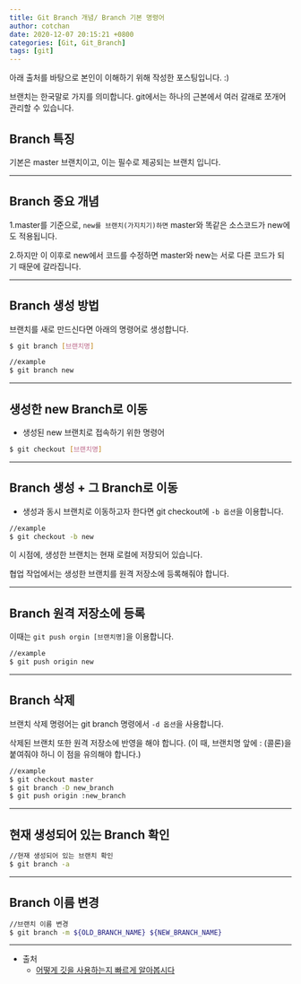 ```yaml
---
title: Git Branch 개념/ Branch 기본 명령어
author: cotchan
date: 2020-12-07 20:15:21 +0800
categories: [Git, Git_Branch]
tags: [git] 
---
```



아래 출처를 바탕으로 본인이 이해하기 위해 작성한 포스팅입니다. :)    

브랜치는 한국말로 가지를 의미합니다. git에서는 하나의 근본에서 여러 갈래로 쪼개어 관리할 수 있습니다.    

## Branch 특징

기본은 master 브랜치이고, 이는 필수로 제공되는 브랜치 입니다.    


---


## Branch 중요 개념

1.master를 기준으로, `new를 브랜치(가지치기)하면` master와 똑같은 소스코드가 new에도 적용됩니다.    

2.하지만 이 이후로 new에서 코드를 수정하면 master와 new는 서로 다른 코드가 되기 때문에 갈라집니다.    


---


## Branch 생성 방법

브랜치를 새로 만드신다면 아래의 명령어로 생성합니다.    

```bash
$ git branch [브랜치명]    

//example
$ git branch new
```

 
---


## 생성한 new Branch로 이동
 
+ 생성된 new 브랜치로 접속하기 위한 명령어    

```bash
$ git checkout [브랜치명]    
```

---


## Branch 생성 + 그 Branch로 이동

+ 생성과 동시 브랜치로 이동하고자 한다면 git checkout에 `-b 옵션`을 이용합니다.    

```bash
//example
$ git checkout -b new
```

이 시점에, 생성한 브랜치는 현재 로컬에 저장되어 있습니다.    

협업 작업에서는 생성한 브랜치를 원격 저장소에 등록해줘야 합니다.    


---

## Branch 원격 저장소에 등록

이때는 `git push orgin [브랜치명]`을 이용합니다.    

```bash
//example
$ git push origin new
```


---


## Branch 삭제

브랜치 삭제 명령어는 git branch 명령에서 `-d 옵션`을 사용합니다.    

삭제된 브랜치 또한 원격 저장소에 반영을 해야 합니다. (이 때, 브랜치명 앞에 : (콜론)을 붙여줘야 하니 이 점을 유의해야 합니다.)

```bash
//example
$ git checkout master
$ git branch -D new_branch
$ git push origin :new_branch
```


---


## 현재 생성되어 있는 Branch 확인

```bash
//현재 생성되어 있는 브랜치 확인
$ git branch -a
```


---


## Branch 이름 변경

```bash
//브랜치 이름 변경
$ git branch -m ${OLD_BRANCH_NAME} ${NEW_BRANCH_NAME}
```



---
+ 출처
  + [어떻게 깃을 사용하는지 빠르게 알아봅시다](https://github.com/KennethanCeyer/tutorial-git)


